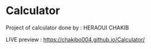 # Calculator


Project of calculator done by : HERAOUI CHAKIB

LIVE preview : https://chakibo004.github.io/Calculator/